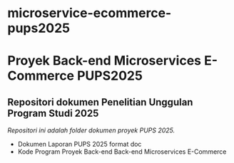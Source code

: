 # microservice-ecommerce-pups2025
Proyek Back-end Microservices E-Commerce PUPS2025
==
Repositori dokumen Penelitian Unggulan Program Studi 2025
--
*Repositori ini adalah folder dokumen proyek PUPS 2025.*
- Dokumen Laporan PUPS 2025 format doc
- Kode Program Proyek Back-end Back-end Microservices E-Commerce
